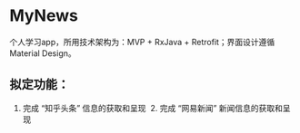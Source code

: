 # MyNews

  个人学习app，所用技术架构为：MVP + RxJava + Retrofit；界面设计遵循Material Design。
## 拟定功能：
  1. 完成 “知乎头条” 信息的获取和呈现
  2. 完成 “网易新闻” 新闻信息的获取和呈现
